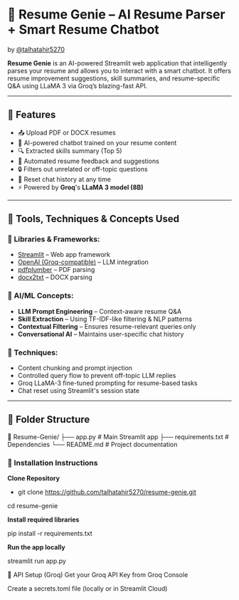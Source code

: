 # 📄 Resume Genie – AI Resume Parser + Smart Resume Chatbot  
by [@talhatahir5270](https://github.com/talhatahir5270)

**Resume Genie** is an AI-powered Streamlit web application that intelligently parses your resume and allows you to interact with a smart chatbot. It offers resume improvement suggestions, skill summaries, and resume-specific Q&A using LLaMA 3 via Groq’s blazing-fast API.

---

## 🚀 Features

- 📤 Upload PDF or DOCX resumes
- 🧠 AI-powered chatbot trained on your resume content
- 🔍 Extracted skills summary (Top 5)
- 🧾 Automated resume feedback and suggestions
- 🔒 Filters out unrelated or off-topic questions
- 🔁 Reset chat history at any time
- ⚡ Powered by **Groq**'s **LLaMA 3 model (8B)**

---

## 🧠 Tools, Techniques & Concepts Used

### 🔧 Libraries & Frameworks:
- [Streamlit](https://streamlit.io/) – Web app framework
- [OpenAI (Groq-compatible)](https://pypi.org/project/openai/) – LLM integration
- [pdfplumber](https://github.com/jsvine/pdfplumber) – PDF parsing
- [docx2txt](https://pypi.org/project/docx2txt/) – DOCX parsing

### 🤖 AI/ML Concepts:
- **LLM Prompt Engineering** – Context-aware resume Q&A
- **Skill Extraction** – Using TF-IDF-like filtering & NLP patterns
- **Contextual Filtering** – Ensures resume-relevant queries only
- **Conversational AI** – Maintains user-specific chat history

### 🧪 Techniques:
- Content chunking and prompt injection
- Controlled query flow to prevent off-topic LLM replies
- Groq LLaMA-3 fine-tuned prompting for resume-based tasks
- Chat reset using Streamlit's session state

---

## 📂 Folder Structure

📁 Resume-Genie/
├── app.py               # Main Streamlit app
├── requirements.txt     # Dependencies
└── README.md            # Project documentation

### 🔧 Installation Instructions

  **Clone Repository**
- git clone https://github.com/talhatahir5270/resume-genie.git

 cd resume-genie

**Install required libraries**

pip install -r requirements.txt

**Run the app locally**

streamlit run app.py

🔐 API Setup (Groq)
Get your Groq API Key from Groq Console

Create a secrets.toml file (locally or in Streamlit Cloud)



